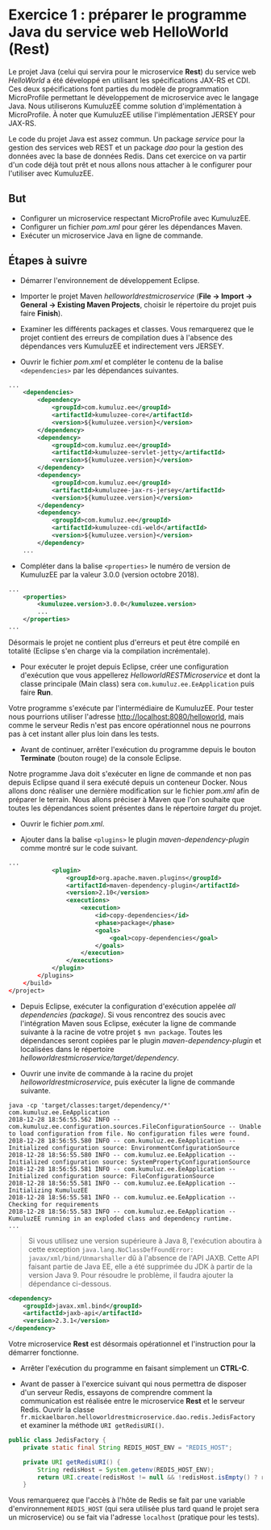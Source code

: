 # Exercice 1 : préparer le programme Java du service web HelloWorld (Rest)

Le projet Java (celui qui servira pour le microservice **Rest**) du service web *HelloWorld* a été développé en utilisant les spécifications JAX-RS et CDI. Ces deux spécifications font parties du modèle de programmation MicroProfile permettant le développement de microservice avec le langage Java. Nous utiliserons KumuluzEE comme solution d'implémentation à MicroProfile. À noter que KumuluzEE utilise l'implémentation JERSEY pour JAX-RS.

Le code du projet Java est assez commun. Un package *service* pour la gestion des services web REST et un package *dao* pour la gestion des données avec la base de données Redis. Dans cet exercice on va partir d'un code déjà tout prêt et nous allons nous attacher à le configurer pour l'utiliser avec KumuluzEE.

## But

* Configurer un microservice respectant MicroProfile avec KumuluzEE.
* Configurer un fichier *pom.xml* pour gérer les dépendances Maven.
* Exécuter un microservice Java en ligne de commande.

## Étapes à suivre

* Démarrer l'environnement de développement Eclipse.

* Importer le projet Maven *helloworldrestmicroservice* (**File -> Import -> General -> Existing Maven Projects**, choisir le répertoire du projet puis faire **Finish**).

* Examiner les différents packages et classes. Vous remarquerez que le projet contient des erreurs de compilation dues à l'absence des dépendances vers KumuluzEE et indirectement vers JERSEY.

* Ouvrir le fichier *pom.xml* et compléter le contenu de la balise `<dependencies>` par les dépendances suivantes.

```xml
...
    <dependencies>
        <dependency>
            <groupId>com.kumuluz.ee</groupId>
            <artifactId>kumuluzee-core</artifactId>
            <version>${kumuluzee.version}</version>
        </dependency>
        <dependency>
            <groupId>com.kumuluz.ee</groupId>
            <artifactId>kumuluzee-servlet-jetty</artifactId>
            <version>${kumuluzee.version}</version>
        </dependency>
        <dependency>
            <groupId>com.kumuluz.ee</groupId>
            <artifactId>kumuluzee-jax-rs-jersey</artifactId>
            <version>${kumuluzee.version}</version>
        </dependency>
        <dependency>
            <groupId>com.kumuluz.ee</groupId>
            <artifactId>kumuluzee-cdi-weld</artifactId>
            <version>${kumuluzee.version}</version>
        </dependency>
    ...
```

* Compléter dans la balise `<properties>` le numéro de version de KumuluzEE par la valeur 3.0.0 (version octobre 2018).

```xml
...
    <properties>
        <kumuluzee.version>3.0.0</kumuluzee.version>
        ...
    </properties>
...
```

Désormais le projet ne contient plus d'erreurs et peut être compilé en totalité (Eclipse s'en charge via la compilation incrémentale).

* Pour exécuter le projet depuis Eclipse, créer une configuration d'exécution que vous appellerez *HelloworldRESTMicroservice* et dont la classe principale (Main class) sera `com.kumuluz.ee.EeApplication` puis faire **Run**.

Votre programme s'exécute par l'intermédiaire de KumuluzEE. Pour tester nous pourrions utiliser l'adresse <http://localhost:8080/helloworld>, mais comme le serveur Redis n'est pas encore opérationnel nous ne pourrons pas à cet instant aller plus loin dans les tests.

* Avant de continuer, arrêter l'exécution du programme depuis le bouton **Terminate** (bouton rouge) de la console Eclipse.

Notre programme Java doit s'exécuter en ligne de commande et non pas depuis Eclipse quand il sera exécuté depuis un conteneur Docker. Nous allons donc réaliser une dernière modification sur le fichier *pom.xml* afin de préparer le terrain. Nous allons préciser à Maven que l'on souhaite que toutes les dépendances soient présentes dans le répertoire *target* du projet.

* Ouvrir le fichier *pom.xml*.

* Ajouter dans la balise `<plugins>` le plugin *maven-dependency-plugin* comme montré sur le code suivant.

```xml
...
            <plugin>
                <groupId>org.apache.maven.plugins</groupId>
                <artifactId>maven-dependency-plugin</artifactId>
                <version>2.10</version>
                <executions>
                    <execution>
                        <id>copy-dependencies</id>
                        <phase>package</phase>
                        <goals>
                            <goal>copy-dependencies</goal>
                        </goals>
                    </execution>
                </executions>
            </plugin>
        </plugins>
    </build>
</project>
```

* Depuis Eclipse, exécuter la configuration d'exécution appelée *all dependencies (package)*. Si vous rencontrez des soucis avec l'intégration Maven sous Eclipse, exécuter la ligne de commande suivante à la racine de votre projet `$ mvn package`. Toutes les dépendances seront copiées par le plugin *maven-dependency-plugin* et localisées dans le répertoire *helloworldrestmicroservice/target/dependency*.

* Ouvrir une invite de commande à la racine du projet *helloworldrestmicroservice*, puis exécuter la ligne de commande suivante.

```console
java -cp 'target/classes:target/dependency/*' com.kumuluz.ee.EeApplication
2018-12-28 18:56:55.562 INFO -- com.kumuluz.ee.configuration.sources.FileConfigurationSource -- Unable to load configuration from file. No configuration files were found.
2018-12-28 18:56:55.580 INFO -- com.kumuluz.ee.EeApplication -- Initialized configuration source: EnvironmentConfigurationSource
2018-12-28 18:56:55.580 INFO -- com.kumuluz.ee.EeApplication -- Initialized configuration source: SystemPropertyConfigurationSource
2018-12-28 18:56:55.581 INFO -- com.kumuluz.ee.EeApplication -- Initialized configuration source: FileConfigurationSource
2018-12-28 18:56:55.581 INFO -- com.kumuluz.ee.EeApplication -- Initializing KumuluzEE
2018-12-28 18:56:55.581 INFO -- com.kumuluz.ee.EeApplication -- Checking for requirements
2018-12-28 18:56:55.583 INFO -- com.kumuluz.ee.EeApplication -- KumuluzEE running in an exploded class and dependency runtime.
...
```

> Si vous utilisez une version supérieure à Java 8, l'exécution aboutira à cette exception `java.lang.NoClassDefFoundError: javax/xml/bind/Unmarshaller` dû à l'absence de l'API JAXB. Cette API faisant partie de Java EE, elle a été supprimée du JDK à partir de la version Java 9. Pour résoudre le problème, il faudra ajouter la dépendance ci-dessous.

```xml
<dependency>
    <groupId>javax.xml.bind</groupId>
    <artifactId>jaxb-api</artifactId>
    <version>2.3.1</version>
</dependency>
```

Votre microservice **Rest** est désormais opérationnel et l'instruction pour la démarrer fonctionne.

* Arrêter l'exécution du programme en faisant simplement un **CTRL-C**.

* Avant de passer à l'exercice suivant qui nous permettra de disposer d'un serveur Redis, essayons de comprendre comment la communication est réalisée entre le microservice **Rest** et le serveur Redis. Ouvrir la classe `fr.mickaelbaron.helloworldrestmicroservice.dao.redis.JedisFactory` et examiner la méthode `URI getRedisURI()`.

```java
public class JedisFactory {
    private static final String REDIS_HOST_ENV = "REDIS_HOST";

    private URI getRedisURI() {
        String redisHost = System.getenv(REDIS_HOST_ENV);
        return URI.create(redisHost != null && !redisHost.isEmpty() ? redisHost : "tcp://localhost:6379");
    }
```

Vous remarquerez que l'accès à l'hôte de Redis se fait par une variable d'environnement `REDIS_HOST` (qui sera utilisée plus tard quand le projet sera un microservice) ou se fait via l'adresse `localhost` (pratique pour les tests).
